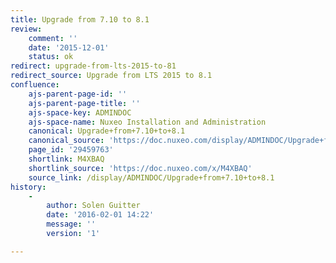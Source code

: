 ```yaml
---
title: Upgrade from 7.10 to 8.1
review:
    comment: ''
    date: '2015-12-01'
    status: ok
redirect: upgrade-from-lts-2015-to-81
redirect_source: Upgrade from LTS 2015 to 8.1
confluence:
    ajs-parent-page-id: ''
    ajs-parent-page-title: ''
    ajs-space-key: ADMINDOC
    ajs-space-name: Nuxeo Installation and Administration
    canonical: Upgrade+from+7.10+to+8.1
    canonical_source: 'https://doc.nuxeo.com/display/ADMINDOC/Upgrade+from+7.10+to+8.1'
    page_id: '29459763'
    shortlink: M4XBAQ
    shortlink_source: 'https://doc.nuxeo.com/x/M4XBAQ'
    source_link: /display/ADMINDOC/Upgrade+from+7.10+to+8.1
history:
    - 
        author: Solen Guitter
        date: '2016-02-01 14:22'
        message: ''
        version: '1'

---
```

